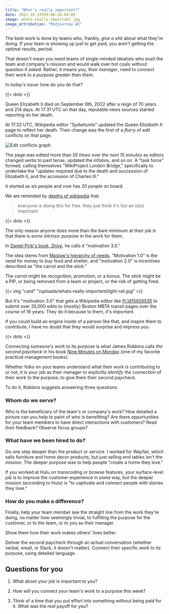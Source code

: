 ```yaml
---
title: "What's really important?"
date: 2022-10-19T09:00:28-04:00
image: whats-really-important.jpg
image_attribution: "Midjourney AI"
---
```


The best work is done by teams who, frankly, *give a shit* about what they're
doing. If your team is showing up just to get paid, you aren't getting the
optimal results, period.

That doesn't mean you need teams of single-minded idealists who exalt the team
and company's mission and would walk over hot coals without question if
asked. Rather, it means *you*, their *manager*, need to connect their work to *a
purpose greater than them*.

In today's issue: how do you do that?

<!--more-->
{{< dots >}}

Queen Elizabeth II died on September 8th, 2022 after a reign of 70 years and 214
days. At 17:31 UTC on that day, reputable news sources started reporting on her
death.

At 17:32 UTC, Wikipedia editor "Sydwhunte" updated the Queen Elizabeth II page
to reflect her death. Their change was the first of a *flurry* of edit conflicts
on that page.

![Edit conflicts graph](/uploads/whats-really-important/edit-conflicts.jpg) 

The page was edited more than *55 times over the next 15 minutes* as editors
changed verbs to past tense, updated the infobox, and so on. A "task force"
formed, calling themselves "WikiProject London Bridge," specifically to
undertake the "updates required due to the death and succession of Elizabeth II,
and the accession of Charles III."

It started as six people and now has *20 people* on board.

We are reminded by [depths of wikipedia][fun]
that:

[fun]: https://twitter.com/depthsofwiki/status/1568101561137778689

> everyone is doing this for free. they just think it's fun an (sic) important

{{< dots >}}

The only reason anyone does more than the bare minimum at their job is that
there is *some intrinsic purpose* in the work for them.

In [Daniel Pink's book, *Drive*][drive], he calls it "motivation 3.0."

The idea stems from [Maslow's hierarchy of needs][maslow]. "Motivation 1.0" is
the need for money to buy food and shelter, and "motivation 2.0" is incentives
described as "the carrot and the stick."

The carrot might be recognition, promotion, or a bonus. The stick might be a
PIP, or being removed from a team or project, or the risk of getting fired.

{{< img "card" "/uploads/whats-really-important/light-rail.jpg" >}}

But it's "motivation 3.0" that gets a Wikipedia editor like [Pi.1415926535][pi]
to submit over 35,000 edits to (mostly) Boston MBTA transit pages over the
course of 16 years. They do it because to them, *it's important*.

If you could build an engine inside of a person like that, and inspire them to
contribute, I have no doubt that they would surprise and impress you.

[drive]: https://amzn.to/2WQKx9W
[maslow]: https://en.wikipedia.org/wiki/Maslow's_hierarchy_of_needs
[pi]: https://en.wikipedia.org/wiki/User:Pi.1415926535

{{< dots >}}

Connecting someone's work to its purpose is what James Robbins calls *the second
paycheck* in his book [Nine Minutes on Monday][nmom] (one of my favorite
practical management books).

[nmom]: https://amzn.to/2XEbu14

Whether folks on your teams understand what their work is contributing to or
not, it is your job as their manager to explicitly *identify the connection* of
their work to the purpose; to give them their second paycheck.

To do it, Robbins suggests answering three questions:

### Whom do we serve?

Who is the beneficiary of the team's or company's work? How detailed a picture
can you help to paint of who is benefiting? Are there opportunities for your
team members to have direct interactions with customers? Read their feedback?
Observe focus groups?
   
### What have we been hired to do?

Go one step deeper than the product or service. I worked for Wayfair, which
sells furniture and home decor products, but just selling end tables isn't the
*mission*. The deeper purpose was to help people "create a home they love."

If you worked at Hulu on transcoding or browse features, your surface-level job
is to improve the customer experience in some way, but the deeper mission
(according to Hulu) is "to captivate and connect people with stories they love."

### How do you make a difference?

Finally, help your team member see the straight line from the work they're
doing, no matter how seemingly trivial, to fulfilling the purpose for the
customer, or to the team, or to you as their manager.

Show them how their work makes others' lives better.

Deliver the second paycheck through an actual conversation (whether verbal,
email, or Slack, it doesn't matter). Connect their specific work to its purpose,
using detailed language.

## Questions for you

1. What about your job is important to you?

2. How will you connect your team's work to a purpose this week?

3. Think of a time that you put effort into something without being paid for
   it. What was the *real* payoff for you?
